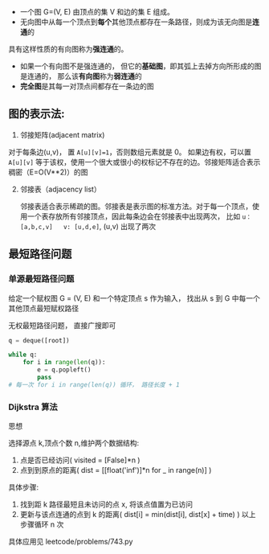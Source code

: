 - 一个图 G=(V, E) 由顶点的集 V 和边的集 E 组成。
- 无向图中从每一个顶点到**每个**其他顶点都存在一条路径，则成为该无向图是**连通**的

具有这样性质的有向图称为**强连通**的。

- 如果一个有向图不是强连通的， 但它的**基础图**，即其弧上去掉方向所形成的图是连通的， 那么该**有向图**称为**弱连通**的
- **完全图**是其每一对顶点间都存在一条边的图



## 图的表示法:



1. 邻接矩阵(adjacent matrix)

  对于每条边(u,v)， 置 `A[u][v]=1`，否则数组元素就是 0。 如果边有权，可以置 `A[u][v]` 等于该权，使用一个很大或很小的权标记不存在的边。邻接矩阵适合表示稠密（E=O(V**2)）的图

2. 邻接表（adjacency list）

   邻接表适合表示稀疏的图。邻接表是表示图的标准方法。对于每一个顶点，使用一个表存放所有邻接顶点，因此每条边会在邻接表中出现两次， 比如 `u：[a,b,c,v]   v: [u,d,e]`, (u,v) 出现了两次




## 最短路径问题



### 单源最短路径问题

给定一个赋权图 G = (V, E) 和一个特定顶点 s 作为输入， 找出从 s 到 G 中每一个其他顶点最短赋权路径



无权最短路径问题， 直接广搜即可



```python
q = deque([root])

while q:
	for i in range(len(q)):
		e = q.popleft()
		pass
# 每一次 for i in range(len(q)) 循环， 路径长度 + 1
```





### Dijkstra 算法

思想

选择源点 k,顶点个数 n,维护两个数据结构:

1. 点是否已经访问( visited = [False]*n )
2. 点到到原点的距离( dist = [[float('inf')]*n for _ in range(n)] )



具体步骤:

1. 找到距 k 路径最短且未访问的点 x, 将该点值置为已访问
2. 更新与该点连通的点到 k 的距离( dist[i] = min(dist[i], dist[x] + time) )
以上步骤循环 n 次



具体应用见 leetcode/problems/743.py

